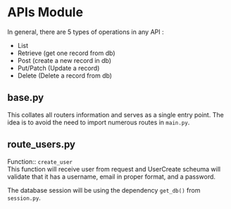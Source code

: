 # APIs Module
   
In general, there are 5 types of operations in any API :

- List 
- Retrieve (get one record from db)
- Post  (create a new record in db)
- Put/Patch  (Update a record)
- Delete    (Delete a record from db)
  
## base.py
This collates all routers information and serves as a single entry point. The idea is to avoid the need to import numerous routes in `main.py`.  

## route_users.py
Function:: `create_user`  
This function will receive user from request and UserCreate scheuma will validate that it has a username, email in proper format, and a password.  
  
The database session will be using the dependency `get_db()` from `session.py`.